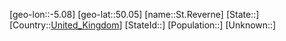 ﻿---
location: [50.05,-5.08]
type: City
tags:
- geo/City


SpocWebEntityId: 34488
isDeleted: false
confidential: public

---
[geo-lon::-5.08]
[geo-lat::50.05]
[name::St.Reverne]
[State::]
[Country::[United_Kingdom](geo/Continent/Europe/United_Kingdom.md)]
[StateId::]
[Population::]
[Unknown::]


